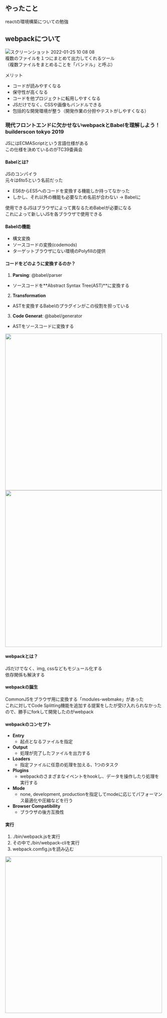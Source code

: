 ## やったこと
reactの環境構築についての勉強

## webpackについて
![スクリーンショット 2022-01-25 10 08 08](https://user-images.githubusercontent.com/78260526/150891543-3921c733-c435-4ba0-aa20-8cdd6a79bab0.png)  
複数のファイルを１つにまとめて出力してくれるツール  
（複数ファイルをまとめることを「バンドル」と呼ぶ）  

メリット
- コードが読みやすくなる
- 保守性が高くなる
- コードを他プロジェクトに転用しやすくなる
- JSだけでなく、CSSや画像もバンドルできる
- 包括的な開発環境が整う（開発作業の分担やテストがしやすくなる）

### 現代フロントエンドに欠かせないwebpackとBabelを理解しよう！ builderscon tokyo 2019
JSにはECMAScriptという言語仕様がある  
この仕様を決めているのがTC39委員会  

#### Babelとは?
JSのコンパイラ  
元々は6to5という名前だった  
- ES6からES5へのコードを変換する機能しか持ってなかった
- しかし、それ以外の機能も必要なため名前が合わない -> Babelに

使用できるJSはブラウザによって異なるためBabelが必要になる  
これによって新しいJSを各ブラウザで使用できる  

#### Babelの機能
- 構文変換
- ソースコードの変換(codemods)
- ターゲットブラウザにない環境のPolyfillの提供

#### コードをどのように変換するのか？
1. **Parsing**: @babel/parser
  - ソースコードを**Abstract Syntax Tree(AST)**に変換する
2. **Transformation**
  - ASTを変換するBabelのプラグインがこの役割を担っている
3. **Code Generat**: @babel/generator
  - ASTをソースコードに変換する

<img src="https://user-images.githubusercontent.com/78260526/150894471-528c2d7c-942d-424d-a785-c9e644142f0d.png" width="500px" />
<img src="https://user-images.githubusercontent.com/78260526/150894346-e452dc5b-1735-4e31-b5dd-422e94bb2841.png" width="500px" />

#### webpackとは？
JSだけでなく、img, cssなどもモジュール化する  
依存関係も解決する  

#### webpackの誕生
CommonJSをブラウザ用に変換する「modules-webmake」があった  
これに対してCode Splitting機能を追加する提案をしたが受け入れられなかったので、勝手にforkして開発したのがwebpack  

#### webpackのコンセプト
- **Entry**
  - 起点となるファイルを指定
- **Output**
  - 処理が完了したファイルを出力する
- **Loaders**
  - 指定ファイルに任意の処理を加える、1つのタスク
- **Plugins**
  - webpackのさまざまなイベントをhookし、データを操作したり処理を実行する
- **Mode**
  - none, development, productionを指定してmodeに応じてパフォーマンス最適化や圧縮などを行う
- **Browser Compatibility**
  - ブラウザの後方互換性

#### 実行
1. ./bin/webpack.jsを実行
2. その中で./bin/webpack-cliを実行
3. webpack.comfig.jsを読み込む

<img src="https://user-images.githubusercontent.com/78260526/150897369-429ed798-59c3-46ed-ace1-098d7e09a1de.png" width="500px" />





